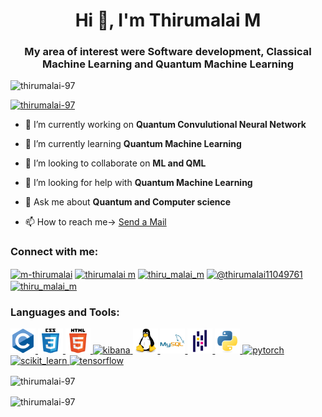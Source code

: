 <h1 align="center">Hi 👋, I'm Thirumalai M</h1>
<h3 align="center">My area of interest were Software development, Classical Machine Learning and Quantum Machine Learning</h3>

<p align="left"> <img src="https://komarev.com/ghpvc/?username=thirumalai-97&label=Profile%20views&color=0e75b6&style=flat" alt="thirumalai-97" /> </p>

<p align="left"> <a href="https://github.com/ryo-ma/github-profile-trophy"><img src="https://github-profile-trophy.vercel.app/?username=thirumalai-97" alt="thirumalai-97" /></a> </p>

- 🔭 I’m currently working on **Quantum Convulutional Neural Network**

- 🌱 I’m currently learning **Quantum Machine Learning**

- 👯 I’m looking to collaborate on **ML and QML**

- 🤝 I’m looking for help with **Quantum Machine Learning**

- 💬 Ask me about **Quantum and Computer science**

- 📫 How to reach me-> [Send a Mail](mailto:thirumalai11049761@gmail.com)



<h3 align="left">Connect with me:</h3>
<p align="left">
<a href="https://linkedin.com/in/m-thirumalai" target="blank"><img align="center" src="https://raw.githubusercontent.com/rahuldkjain/github-profile-readme-generator/master/src/images/icons/Social/linked-in-alt.svg" alt="m-thirumalai" height="30" width="40" /></a>
<a href="https://kaggle.com/thirumalai m" target="blank"><img align="center" src="https://raw.githubusercontent.com/rahuldkjain/github-profile-readme-generator/master/src/images/icons/Social/kaggle.svg" alt="thirumalai m" height="30" width="40" /></a>
<a href="https://www.instagram.com/thiru_malai_m/" target="blank"><img align="center" src="https://raw.githubusercontent.com/rahuldkjain/github-profile-readme-generator/master/src/images/icons/Social/instagram.svg" alt="thiru_malai_m" height="30" width="40" /></a>
<a href="https://medium.com/@thirumalai11049761" target="blank"><img align="center" src="https://raw.githubusercontent.com/rahuldkjain/github-profile-readme-generator/master/src/images/icons/Social/medium.svg" alt="@thirumalai11049761" height="30" width="40" /></a>
<a href="https://www.leetcode.com/thiru_malai_m" target="blank"><img align="center" src="https://raw.githubusercontent.com/rahuldkjain/github-profile-readme-generator/master/src/images/icons/Social/leet-code.svg" alt="thiru_malai_m" height="30" width="40" /></a>
</p>

<h3 align="left">Languages and Tools:</h3>
<p align="left"> <a href="https://www.cprogramming.com/" target="_blank" rel="noreferrer"> <img src="https://raw.githubusercontent.com/devicons/devicon/master/icons/c/c-original.svg" alt="c" width="40" height="40"/> </a> <a href="https://www.w3schools.com/css/" target="_blank" rel="noreferrer"> <img src="https://raw.githubusercontent.com/devicons/devicon/master/icons/css3/css3-original-wordmark.svg" alt="css3" width="40" height="40"/> </a> <a href="https://www.w3.org/html/" target="_blank" rel="noreferrer"> <img src="https://raw.githubusercontent.com/devicons/devicon/master/icons/html5/html5-original-wordmark.svg" alt="html5" width="40" height="40"/> </a> <a href="https://www.elastic.co/kibana" target="_blank" rel="noreferrer"> <img src="https://www.vectorlogo.zone/logos/elasticco_kibana/elasticco_kibana-icon.svg" alt="kibana" width="40" height="40"/> </a> <a href="https://www.linux.org/" target="_blank" rel="noreferrer"> <img src="https://raw.githubusercontent.com/devicons/devicon/master/icons/linux/linux-original.svg" alt="linux" width="40" height="40"/> </a> <a href="https://www.mysql.com/" target="_blank" rel="noreferrer"> <img src="https://raw.githubusercontent.com/devicons/devicon/master/icons/mysql/mysql-original-wordmark.svg" alt="mysql" width="40" height="40"/> </a> <a href="https://pandas.pydata.org/" target="_blank" rel="noreferrer"> <img src="https://raw.githubusercontent.com/devicons/devicon/2ae2a900d2f041da66e950e4d48052658d850630/icons/pandas/pandas-original.svg" alt="pandas" width="40" height="40"/> </a> <a href="https://www.python.org" target="_blank" rel="noreferrer"> <img src="https://raw.githubusercontent.com/devicons/devicon/master/icons/python/python-original.svg" alt="python" width="40" height="40"/> </a> <a href="https://pytorch.org/" target="_blank" rel="noreferrer"> <img src="https://www.vectorlogo.zone/logos/pytorch/pytorch-icon.svg" alt="pytorch" width="40" height="40"/> </a> <a href="https://scikit-learn.org/" target="_blank" rel="noreferrer"> <img src="https://upload.wikimedia.org/wikipedia/commons/0/05/Scikit_learn_logo_small.svg" alt="scikit_learn" width="40" height="40"/> </a> <a href="https://www.tensorflow.org" target="_blank" rel="noreferrer"> <img src="https://www.vectorlogo.zone/logos/tensorflow/tensorflow-icon.svg" alt="tensorflow" width="40" height="40"/> </a> </p>

<p><img align="center" src="https://github-readme-stats.vercel.app/api/top-langs?username=thirumalai-97&show_icons=true&locale=en&layout=compact" alt="thirumalai-97" /></p>

<p><img align="center" src="https://github-readme-streak-stats.herokuapp.com/?user=thirumalai-97&" alt="thirumalai-97" /></p>
